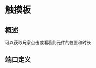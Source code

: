 <script setup lang="ts">
import ElectricConnection from "../../../components/ElectricElement/ElectricConnection";
import ElectricConnectorType from "../../../components/ElectricElement/ElectricConnectorType";
import ElectricConnectorDirection from "../../../components/ElectricElement/ElectricConnectorDirection";
import ElectricConnectionDisplayMode from "../../../components/ElectricElement/ElectricConnectionDisplayMode";
import IOPort from "../../../components/ElectricElement/IOPort";
import ElectricElement from "../../../components/ElectricElement/ElectricElement.vue";

let connections = [
    new ElectricConnection(ElectricConnectorDirection.Top, ElectricConnectorType.Output, ElectricConnectionDisplayMode.Hide, [
        new IOPort(1, 32, "时长", "触摸或看着持续的时间，单位为毫秒")
    ]),
    new ElectricConnection(ElectricConnectorDirection.Right, ElectricConnectorType.Output, ElectricConnectionDisplayMode.Hide, [
        new IOPort(1, 32, "横坐标", "左上角为原点，范围为 0 \~ 0xFFFFFFFF")
    ]),
    new ElectricConnection(ElectricConnectorDirection.Left, ElectricConnectorType.Output, ElectricConnectionDisplayMode.Hide, [
        new IOPort(1, 32, "纵坐标", "左上角为原点，范围为 0 \~ 0xFFFFFFFF")
    ]),
        new ElectricConnection(ElectricConnectorDirection.Bottom, ElectricConnectorType.Input, ElectricConnectionDisplayMode.StartAndEnd, [
        new IOPort(1, 1, "触摸 / 视线模式", "此位为 0 时，只有点击该元件才会作出反应；为 1 时为，玩家直视该元件时就会作出反应"),
        new IOPort(2, 2, "保持输出", "为 1 时，不再触摸或看向它时将保持最后的输出"),
        new IOPort(3, 3, "开始 / 当前\n触摸坐标", "使用鼠标操作且本元件为触摸模式时，如此位为 0，则输出开始触摸时的坐标，时长始终为 0；为 1 则输出当前的触摸坐标和持续的时长")
    ]),
        new ElectricConnection(ElectricConnectorDirection.In, ElectricConnectorType.Input, ElectricConnectionDisplayMode.Hide, [
        new IOPort(1, 32, "存储器 ID", "输入要显示的图片所在的存储器的 ID，就会在其表面像 [简单图片显示器](../displays/image_display_led.html#简单图片显示器) 那样显示相应的图片"),
    ])
];
</script>

# 触摸板 <Badge text="v2.1"/>

## 概述

可以获取玩家点击或看着此元件的位置和时长

## 端口定义

<ElectricElement imgAltPrefix="触摸板" :connections="connections" imgSrc="/images/expand/sensors/GVTouchpadBlock.webp"/>